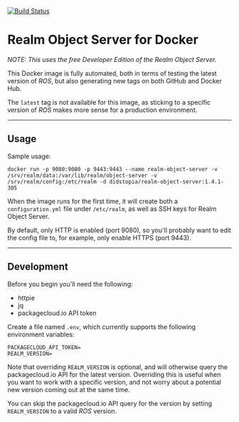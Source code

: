 [![Build Status](https://travis-ci.org/Didstopia/docker-realm-object-server.svg?branch=master)](https://travis-ci.org/Didstopia/docker-realm-object-server)

# Realm Object Server for Docker

_NOTE: This uses the free Developer Edition of the Realm Object Server._

This Docker image is fully automated, both in terms of testing the latest version of _ROS_, but also generating new tags on both GitHub and Docker Hub.

The `latest` tag is not available for this image, as sticking to a specific version of _ROS_ makes more sense for a production environment.

---

## Usage

Sample usage:
```
docker run -p 9080:9080 -p 9443:9443 --name realm-object-server -v /srv/realm/data:/var/lib/realm/object-server -v /srv/realm/config:/etc/realm -d didstopia/realm-object-server:1.4.1-305
```

When the image runs for the first time, it will create both a `configuration.yml` file under `/etc/realm`, as well as SSH keys for Realm Object Server.

By default, only HTTP is enabled (port 9080), so you'll probably want to edit the config file to, for example, only enable HTTPS (port 9443).

---

## Development

Before you begin you'll need the following:
- httpie
- jq
- packagecloud.io API token

Create a file named `.env`, which currently supports the following environment variables:

```
PACKAGECLOUD_API_TOKEN=
REALM_VERSION=
```

Note that overriding `REALM_VERSION` is optional, and will otherwise query the packagecloud.io API for the latest version. Overriding this is useful when you want to work with a specific version, and not worry about a potential new version coming out at the same time.

You can skip the packagecloud.io API query for the version by setting `REALM_VERSION` to a valid _ROS_ version.
